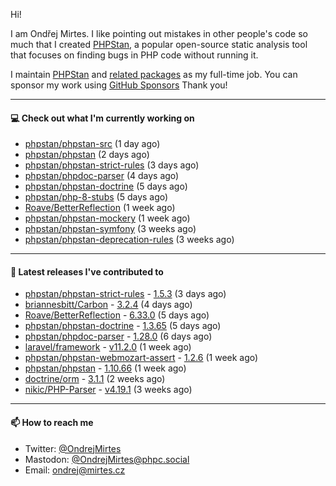 Hi!

I am Ondřej Mirtes. I like pointing out mistakes in other people's code so much that I created [PHPStan](https://phpstan.org/), a popular open-source static analysis tool that focuses on finding bugs in PHP code without running it.

I maintain [PHPStan](https://github.com/phpstan/phpstan) and [related packages](https://github.com/phpstan/) as my full-time job. You can sponsor my work using [GitHub Sponsors](https://github.com/sponsors/ondrejmirtes) Thank you!

---

#### 💻 Check out what I'm currently working on

- [phpstan/phpstan-src](https://github.com/phpstan/phpstan-src) (1 day ago)
- [phpstan/phpstan](https://github.com/phpstan/phpstan) (2 days ago)
- [phpstan/phpstan-strict-rules](https://github.com/phpstan/phpstan-strict-rules) (3 days ago)
- [phpstan/phpdoc-parser](https://github.com/phpstan/phpdoc-parser) (4 days ago)
- [phpstan/phpstan-doctrine](https://github.com/phpstan/phpstan-doctrine) (5 days ago)
- [phpstan/php-8-stubs](https://github.com/phpstan/php-8-stubs) (5 days ago)
- [Roave/BetterReflection](https://github.com/Roave/BetterReflection) (1 week ago)
- [phpstan/phpstan-mockery](https://github.com/phpstan/phpstan-mockery) (1 week ago)
- [phpstan/phpstan-symfony](https://github.com/phpstan/phpstan-symfony) (3 weeks ago)
- [phpstan/phpstan-deprecation-rules](https://github.com/phpstan/phpstan-deprecation-rules) (3 weeks ago)

---

#### 🔭 Latest releases I've contributed to

- [phpstan/phpstan-strict-rules](https://github.com/phpstan/phpstan-strict-rules) - [1.5.3](https://github.com/phpstan/phpstan-strict-rules/releases/tag/1.5.3) (3 days ago)
- [briannesbitt/Carbon](https://github.com/briannesbitt/Carbon) - [3.2.4](https://github.com/briannesbitt/Carbon/releases/tag/3.2.4) (4 days ago)
- [Roave/BetterReflection](https://github.com/Roave/BetterReflection) - [6.33.0](https://github.com/Roave/BetterReflection/releases/tag/6.33.0) (5 days ago)
- [phpstan/phpstan-doctrine](https://github.com/phpstan/phpstan-doctrine) - [1.3.65](https://github.com/phpstan/phpstan-doctrine/releases/tag/1.3.65) (5 days ago)
- [phpstan/phpdoc-parser](https://github.com/phpstan/phpdoc-parser) - [1.28.0](https://github.com/phpstan/phpdoc-parser/releases/tag/1.28.0) (6 days ago)
- [laravel/framework](https://github.com/laravel/framework) - [v11.2.0](https://github.com/laravel/framework/releases/tag/v11.2.0) (1 week ago)
- [phpstan/phpstan-webmozart-assert](https://github.com/phpstan/phpstan-webmozart-assert) - [1.2.6](https://github.com/phpstan/phpstan-webmozart-assert/releases/tag/1.2.6) (1 week ago)
- [phpstan/phpstan](https://github.com/phpstan/phpstan) - [1.10.66](https://github.com/phpstan/phpstan/releases/tag/1.10.66) (1 week ago)
- [doctrine/orm](https://github.com/doctrine/orm) - [3.1.1](https://github.com/doctrine/orm/releases/tag/3.1.1) (2 weeks ago)
- [nikic/PHP-Parser](https://github.com/nikic/PHP-Parser) - [v4.19.1](https://github.com/nikic/PHP-Parser/releases/tag/v4.19.1) (3 weeks ago)

---

#### 📫 How to reach me

- Twitter: [@OndrejMirtes](https://twitter.com/ondrejmirtes)
- Mastodon: [@OndrejMirtes@phpc.social](https://phpc.social/@OndrejMirtes)
- Email: [ondrej@mirtes.cz](mailto:ondrej@mirtes.cz)
